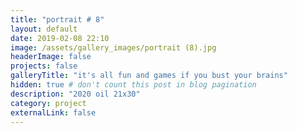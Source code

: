 ```yaml
---
title: "portrait # 8"
layout: default
date: 2019-02-08 22:10
image: /assets/gallery_images/portrait (8).jpg
headerImage: false
projects: false
galleryTitle: "it's all fun and games if you bust your brains"
hidden: true # don't count this post in blog pagination
description: "2020 oil 21x30"
category: project
externalLink: false
---
```

